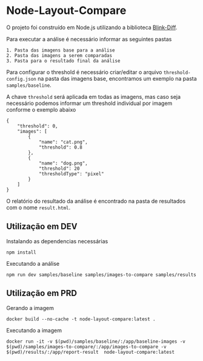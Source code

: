 # Node-Layout-Compare

O projeto foi construído em Node.js utilizando a biblioteca [Blink-Diff](https://github.com/yahoo/blink-diff).

Para executar a análise é necessário informar as seguintes pastas
```
1. Pasta das imagens base para a análise
2. Pasta das imagens a serem comparadas
3. Pasta para o resultado final da análise
```

Para configurar o threshold é necessário criar/editar o arquivo `threshold-config.json` na pasta das imagens base, encontramos um exemplo na pasta `samples/baseline`.

A chave `threshold` será aplicada em todas as imagens, mas caso seja necessário podemos informar um threshold individual por imagem conforme o exemplo abaixo
```
{
    "threshold": 0,
    "images": [
        {
            "name": "cat.png",
            "threshold": 0.8
        },
        {
            "name": "dog.png",
            "threshold": 20
            "thresholdType": "pixel"
        }
    ]
}
```

O relatório do resultado da análise é encontrado na pasta de resultados com o nome `result.html`.

## Utilização em DEV
Instalando as dependencias necessárias
```
npm install
```
Executando a análise 
```
npm run dev samples/baseline samples/images-to-compare samples/results    
```

## Utilização em PRD
Gerando a imagem
```
docker build --no-cache -t node-layout-compare:latest .
```
Executando a imagem
```
docker run -it -v $(pwd)/samples/baseline/:/app/baseline-images -v $(pwd)/samples/images-to-compare/:/app/images-to-compare -v $(pwd)/results/:/app/report-result  node-layout-compare:latest
```
